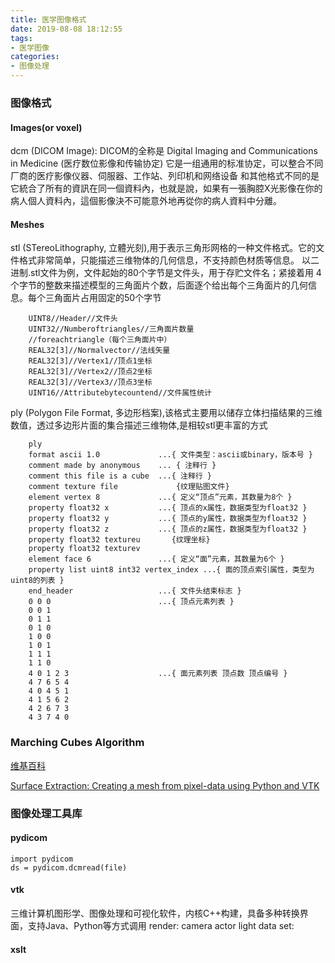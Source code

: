 ```yaml
---
title: 医学图像格式
date: 2019-08-08 18:12:55
tags:
- 医学图像
categories: 
- 图像处理
---
```

### 图像格式

#### Images(or voxel)

dcm (DICOM Image): DICOM的全称是 Digital Imaging and Communications in Medicine (医疗数位影像和传输协定)
它是一组通用的标准协定，可以整合不同厂商的医疗影像仪器、伺服器、工作站、列印机和网络设备
和其他格式不同的是它統合了所有的資訊在同一個資料內，也就是說，如果有一張胸腔X光影像在你的病人個人資料內，這個影像決不可能意外地再從你的病人資料中分離。

#### Meshes
stl (STereoLithography, 立體光刻),用于表示三角形网格的一种文件格式。它的文件格式非常简单，只能描述三维物体的几何信息，不支持颜色材质等信息。
以二进制.stl文件为例，文件起始的80个字节是文件头，用于存贮文件名；紧接着用 4 个字节的整数来描述模型的三角面片个数，后面逐个给出每个三角面片的几何信息。每个三角面片占用固定的50个字节
```
    UINT8//Header//文件头
    UINT32//Numberoftriangles//三角面片数量
    //foreachtriangle（每个三角面片中）
    REAL32[3]//Normalvector//法线矢量
    REAL32[3]//Vertex1//顶点1坐标
    REAL32[3]//Vertex2//顶点2坐标
    REAL32[3]//Vertex3//顶点3坐标
    UINT16//Attributebytecountend//文件属性统计
```
ply (Polygon File Format, 多边形档案),该格式主要用以储存立体扫描结果的三维数值，透过多边形片面的集合描述三维物体,是相较stl更丰富的方式
```
    ply
    format ascii 1.0             ...{ 文件类型：ascii或binary，版本号 }
    comment made by anonymous    ... { 注释行 }
    comment this file is a cube  ...{ 注释行 }
    comment texture file             {纹理贴图文件}
    element vertex 8             ...{ 定义“顶点”元素，其数量为8个 }
    property float32 x           ...{ 顶点的x属性，数据类型为float32 }
    property float32 y           ...{ 顶点的y属性，数据类型为float32 }
    property float32 z           ...{ 顶点的z属性，数据类型为float32 }
    property float32 textureu       {纹理坐标}
    property float32 texturev
    element face 6               ...{ 定义“面”元素，其数量为6个 }
    property list uint8 int32 vertex_index ...{ 面的顶点索引属性，类型为uint8的列表 }
    end_header                   ...{ 文件头结束标志 }
    0 0 0                        ...{ 顶点元素列表 }
    0 0 1
    0 1 1
    0 1 0
    1 0 0
    1 0 1
    1 1 1
    1 1 0
    4 0 1 2 3                    ...{ 面元素列表 顶点数 顶点编号 }
    4 7 6 5 4
    4 0 4 5 1
    4 1 5 6 2
    4 2 6 7 3
    4 3 7 4 0
```
### Marching Cubes Algorithm
    
[维基百科](https://en.wikipedia.org/wiki/Marching_cubes, "Marching Cubes Algorithm")

[Surface Extraction: Creating a mesh from pixel-data using Python and VTK](https://pyscience.wordpress.com/2014/09/11/surface-extraction-creating-a-mesh-from-pixel-data-using-python-and-vtk/)

### 图像处理工具库
#### pydicom
```
import pydicom
ds = pydicom.dcmread(file)
```
#### vtk
三维计算机图形学、图像处理和可视化软件，内核C++构建，具备多种转换界面，支持Java、Python等方式调用
render: camera actor light
data set:
#### xslt